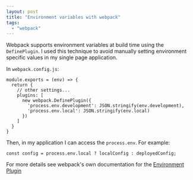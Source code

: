```yaml
---
layout: post
title: "Environment variables with webpack"
tags: 
  - "webpack" 
---
```


Webpack supports environment variables at build time using the `DefinePlugin`. I used this technique to avoid manually setting environment specific values in my single page application. 

In `webpack.config.js`:

```
module.exports = (env) => {
  return {    
    // other settings...
    plugins: [
      new webpack.DefinePlugin({
        'process.env.development': JSON.stringify(env.development),
        'process.env.local': JSON.stringify(env.local)
      })
    ]
  }
}
```

Then, in my application I can access the `process.env`. For example:

```
const config = process.env.local ? localConfig : deployedConfig;
```

For more details see webpack's own documentation for the [Environment Plugin](https://webpack.js.org/plugins/environment-plugin/)